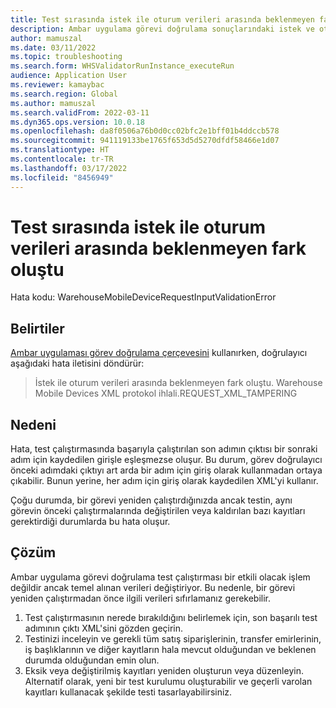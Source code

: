```yaml
---
title: Test sırasında istek ile oturum verileri arasında beklenmeyen fark oluştu
description: Ambar uygulama görevi doğrulama sonuçlarındaki istek ve oturum verileri arasında beklenmeyen bir fark oluşur.
author: mamuszal
ms.date: 03/11/2022
ms.topic: troubleshooting
ms.search.form: WHSValidatorRunInstance_executeRun
audience: Application User
ms.reviewer: kamaybac
ms.search.region: Global
ms.author: mamuszal
ms.search.validFrom: 2022-03-11
ms.dyn365.ops.version: 10.0.18
ms.openlocfilehash: da8f0506a76b0d0cc02bfc2e1bff01b4ddccb578
ms.sourcegitcommit: 941119133be1765f653d5d5270dfdf58466e1d07
ms.translationtype: HT
ms.contentlocale: tr-TR
ms.lasthandoff: 03/17/2022
ms.locfileid: "8456949"
---
```

# <a name="unexpected-difference-between-request-and-session-data-during-testing"></a>Test sırasında istek ile oturum verileri arasında beklenmeyen fark oluştu

Hata kodu: WarehouseMobileDeviceRequestInputValidationError

## <a name="symptoms"></a>Belirtiler

[Ambar uygulaması görev doğrulama çerçevesini](/dynamics365-release-plan/2019wave2/dynamics365-supply-chain-management/warehouse-app-task-validation-rsat) kullanırken, doğrulayıcı aşağıdaki hata iletisini döndürür:

> İstek ile oturum verileri arasında beklenmeyen fark oluştu. Warehouse Mobile Devices XML protokol ihlali.REQUEST_XML_TAMPERING

## <a name="cause"></a>Nedeni

Hata, test çalıştırmasında başarıyla çalıştırılan son adımın çıktısı bir sonraki adım için kaydedilen girişle eşleşmezse oluşur. Bu durum, görev doğrulayıcı önceki adımdaki çıktıyı art arda bir adım için giriş olarak kullanmadan ortaya çıkabilir. Bunun yerine, her adım için giriş olarak kaydedilen XML'yi kullanır.

Çoğu durumda, bir görevi yeniden çalıştırdığınızda ancak testin, aynı görevin önceki çalıştırmalarında değiştirilen veya kaldırılan bazı kayıtları gerektirdiği durumlarda bu hata oluşur.

## <a name="resolution"></a>Çözüm

Ambar uygulama görevi doğrulama test çalıştırması bir etkili olacak işlem değildir ancak temel alınan verileri değiştiriyor. Bu nedenle, bir görevi yeniden çalıştırmadan önce ilgili verileri sıfırlamanız gerekebilir.

1. Test çalıştırmasının nerede bırakıldığını belirlemek için, son başarılı test adımının çıktı XML'sini gözden geçirin.
1. Testinizi inceleyin ve gerekli tüm satış siparişlerinin, transfer emirlerinin, iş başlıklarının ve diğer kayıtların hala mevcut olduğundan ve beklenen durumda olduğundan emin olun.
1. Eksik veya değiştirilmiş kayıtları yeniden oluşturun veya düzenleyin. Alternatif olarak, yeni bir test kurulumu oluşturabilir ve geçerli varolan kayıtları kullanacak şekilde testi tasarlayabilirsiniz.

